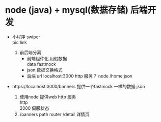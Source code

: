 # node (java) + mysql(数据存储) 后端开发  
- 小程序 swiper  
    pic link  
    1. 前后端分离  
        - 前端组件化 用假数据  
            data fastmock
        - json 数据交换格式
        - 后端
            url localhost:3000 http 服务？ node
            /home json

- https://localhost:3000/banners 提供一个fastmock 一样的数据 json  
    1. 使用node 提供web http 服务  
        http  
        3000  伺服状态
    2. /banners path  router
        /detail 详情页  
